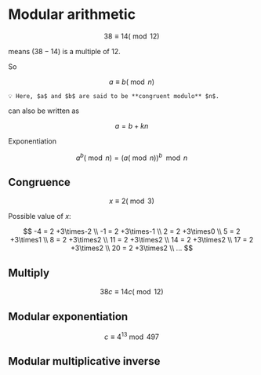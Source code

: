 # Modular arithmetic

$$
38 \equiv 14 (\bmod 12)
$$

means $(38-14)$ is a multiple of 12.

So

$$
a \equiv b (\bmod n)
$$

```admonish note
💡 Here, $a$ and $b$ are said to be **congruent modulo** $n$.
```

can also be written as

$$
a = b + kn
$$

Exponentiation

$$
a^b (\bmod n) = (a (\bmod n))^b \mod n
$$

## Congruence

$$
x \equiv 2 (\bmod 3)
$$

Possible value of $x$:

$$
-4 = 2 +3\times-2 \\
-1 = 2 +3\times-1 \\
2 = 2 +3\times0 \\
5 = 2 +3\times1 \\ 
8 = 2 +3\times2 \\
11 = 2 +3\times2 \\
14 = 2 +3\times2 \\
17 = 2 +3\times2 \\
20 = 2 +3\times2 \\
...
$$

## Multiply

$$
38c \equiv 14c (\bmod 12)
$$

## Modular exponentiation

$$
c \equiv 4^{13} \bmod 497
$$

## Modular multiplicative inverse
